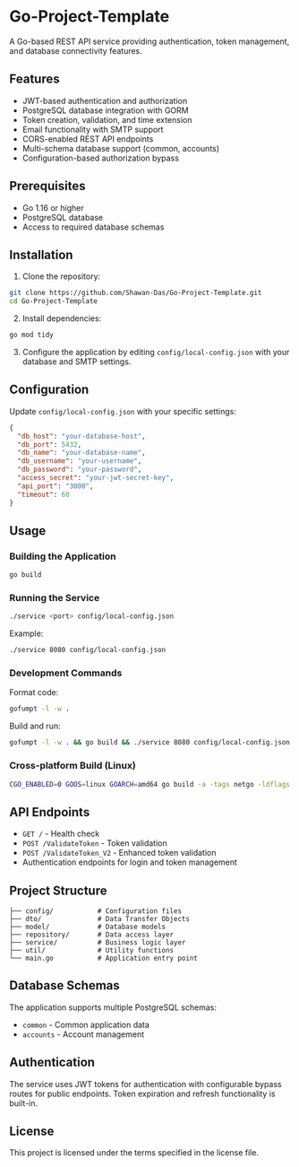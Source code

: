 # Go-Project-Template

A Go-based REST API service providing authentication, token management, and database connectivity features.

## Features

- JWT-based authentication and authorization
- PostgreSQL database integration with GORM
- Token creation, validation, and time extension
- Email functionality with SMTP support
- CORS-enabled REST API endpoints
- Multi-schema database support (common, accounts)
- Configuration-based authorization bypass

## Prerequisites

- Go 1.16 or higher
- PostgreSQL database
- Access to required database schemas

## Installation

1. Clone the repository:
```bash
git clone https://github.com/Shawan-Das/Go-Project-Template.git
cd Go-Project-Template
```

2. Install dependencies:
```bash
go mod tidy
```

3. Configure the application by editing `config/local-config.json` with your database and SMTP settings.

## Configuration

Update `config/local-config.json` with your specific settings:

```json
{
  "db_host": "your-database-host",
  "db_port": 5432,
  "db_name": "your-database-name",
  "db_username": "your-username",
  "db_password": "your-password",
  "access_secret": "your-jwt-secret-key",
  "api_port": "3000",
  "timeout": 60
}
```

## Usage

### Building the Application

```bash
go build
```

### Running the Service

```bash
./service <port> config/local-config.json
```

Example:
```bash
./service 8080 config/local-config.json
```

### Development Commands

Format code:
```bash
gofumpt -l -w .
```

Build and run:
```bash
gofumpt -l -w . && go build && ./service 8080 config/local-config.json
```

### Cross-platform Build (Linux)

```bash
CGO_ENABLED=0 GOOS=linux GOARCH=amd64 go build -a -tags netgo -ldflags "-w -extldflags '-static'"
```

## API Endpoints

- `GET /` - Health check
- `POST /ValidateToken` - Token validation
- `POST /ValidateToken_V2` - Enhanced token validation
- Authentication endpoints for login and token management

## Project Structure

```
├── config/           # Configuration files
├── dto/              # Data Transfer Objects
├── model/            # Database models
├── repository/       # Data access layer
├── service/          # Business logic layer
├── util/             # Utility functions
└── main.go           # Application entry point
```

## Database Schemas

The application supports multiple PostgreSQL schemas:
- `common` - Common application data
- `accounts` - Account management

## Authentication

The service uses JWT tokens for authentication with configurable bypass routes for public endpoints. Token expiration and refresh functionality is built-in.

## License

This project is licensed under the terms specified in the license file.

